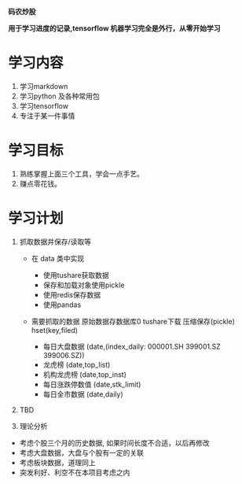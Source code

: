 **码农炒股**

**用于学习进度的记录,tensorflow 机器学习完全是外行，从零开始学习**


# 学习内容
1. 学习markdown
2. 学习python 及各种常用包
3. 学习tensorflow
4. 专注于某一件事情

# 学习目标
1. 熟练掌握上面三个工具，学会一点手艺。
2. 赚点零花钱。


# 学习计划
1. 抓取数据并保存/读取等
   * 在 data 类中实现
       * 使用tushare获取数据
       * 保存和加载对象使用pickle
       * 使用redis保存数据
       * 使用pandas

   * 需要抓取的数据 原始数据存数据库0  tushare下载 压缩保存(pickle) hset(key,filed)
       * 每日大盘数据   (date,(index_daily: 000001.SH  399001.SZ 399006.SZ))
       * 龙虎榜         (date,top_list)
       * 机构龙虎榜     (date,top_inst)
       * 每日涨跌停数值 (date,stk_limit)
       * 每日全市数据   (date,daily)

2. TBD



9. 理论分析
  * 考虑个股三个月的历史数据, 如果时间长度不合适，以后再修改
  * 考虑大盘数据，大盘与个股有一定的关联
  * 考虑板块数据，道理同上
  * 突发利好、利空不在本项目考虑之内





